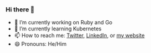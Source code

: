 ### Hi there 👋

- 🔭 I’m currently working on Ruby and Go  
- 🌱 I’m currently learning Kubernetes 
- 📫 How to reach me: [Twitter](https://twitter.com/corywmcdonald), [LinkedIn](https://www.linkedin.com/in/corywmcdonald/), or [my website](https://corywmcdonald.com/)
- 😄 Pronouns: He/Him

<!--
**corymcdonald/corymcdonald** is a ✨ _special_ ✨ repository because its `README.md` (this file) appears on your GitHub profile.

Here are some ideas to get you started:

- 🔭 I’m currently working on ...
- 🌱 I’m currently learning ...
- 👯 I’m looking to collaborate on ...
- 🤔 I’m looking for help with ...
- 💬 Ask me about ...
- 📫 How to reach me: ...
- 😄 Pronouns: ...
- ⚡ Fun fact: ...
-->
